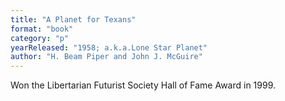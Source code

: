 ```yaml
---
title: "A Planet for Texans"
format: "book"
category: "p"
yearReleased: "1958; a.k.a.Lone Star Planet"
author: "H. Beam Piper and John J. McGuire"
---
```

Won the Libertarian Futurist Society Hall of Fame Award in  1999.